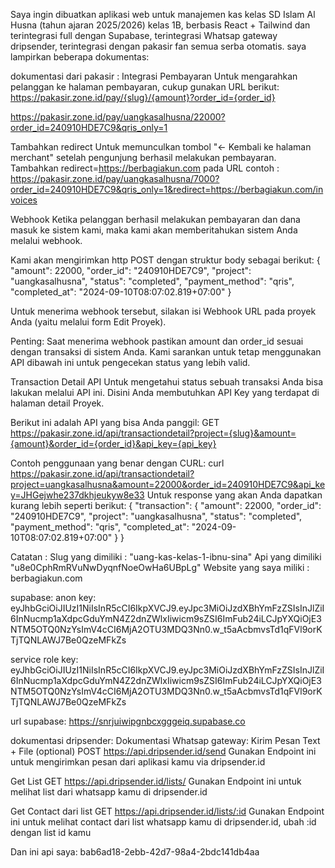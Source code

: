 Saya ingin dibuatkan aplikasi web untuk manajemen kas kelas SD Islam Al Husna (tahun ajaran 2025/2026) kelas 1B, berbasis React + Tailwind dan terintegrasi full dengan Supabase, terintegrasi Whatsap gateway dripsender, terintegrasi dengan pakasir fan semua serba otomatis.
saya lampirkan beberapa dokumentas:

dokumentasi dari pakasir :
Integrasi Pembayaran
Untuk mengarahkan pelanggan ke halaman pembayaran, cukup gunakan URL berikut:
https://pakasir.zone.id/pay/{slug}/{amount}?order_id={order_id}

https://pakasir.zone.id/pay/uangkasalhusna/22000?order_id=240910HDE7C9&qris_only=1

Tambahkan redirect
Untuk memunculkan tombol "← Kembali ke halaman merchant" setelah pengunjung berhasil melakukan pembayaran.
Tambahkan redirect=https://berbagiakun.com pada URL contoh :
https://pakasir.zone.id/pay/uangkasalhusna/7000?order_id=240910HDE7C9&qris_only=1&redirect=https://berbagiakun.com/invoices

Webhook
Ketika pelanggan berhasil melakukan pembayaran dan dana masuk ke sistem kami, maka kami akan memberitahukan sistem Anda melalui webhook.

Kami akan mengirimkan http POST dengan struktur body sebagai berikut:
{
"amount": 22000,
"order_id": "240910HDE7C9",
"project": "uangkasalhusna",
"status": "completed",
"payment_method": "qris",
"completed_at": "2024-09-10T08:07:02.819+07:00"
}

Untuk menerima webhook tersebut, silakan isi Webhook URL pada proyek Anda (yaitu melalui form Edit Proyek).

Penting: Saat menerima webhook pastikan amount dan order_id sesuai dengan transaksi di sistem Anda. Kami sarankan untuk tetap menggunakan API dibawah ini untuk pengecekan status yang lebih valid.

Transaction Detail API
Untuk mengetahui status sebuah transaksi Anda bisa lakukan melalui API ini. Disini Anda membutuhkan API Key yang terdapat di halaman detail Proyek.

Berikut ini adalah API yang bisa Anda panggil:
GET https://pakasir.zone.id/api/transactiondetail?project={slug}&amount={amount}&order_id={order_id}&api_key={api_key}

Contoh penggunaan yang benar dengan CURL:
curl https://pakasir.zone.id/api/transactiondetail?project=uangkasalhusna&amount=22000&order_id=240910HDE7C9&api_key=JHGejwhe237dkhjeukyw8e33
Untuk response yang akan Anda dapatkan kurang lebih seperti berikut:
{
"transaction": {
"amount": 22000,
"order_id": "240910HDE7C9",
"project": "uangkasalhusna",
"status": "completed",
"payment_method": "qris",
"completed_at": "2024-09-10T08:07:02.819+07:00"
}
}

Catatan :
Slug yang dimiliki : "uang-kas-kelas-1-ibnu-sina"
Api yang dimiliki "u8e0CphRmRVuNwDyqnfNoeOwHa6UBpLg"
Website yang saya miliki : berbagiakun.com

supabase:
anon key: eyJhbGciOiJIUzI1NiIsInR5cCI6IkpXVCJ9.eyJpc3MiOiJzdXBhYmFzZSIsInJlZiI6InNucmp1aXdpcGduYmN4Z2dnZWlxIiwicm9sZSI6ImFub24iLCJpYXQiOjE3NTM5OTQ0NzYsImV4cCI6MjA2OTU3MDQ3Nn0.w_t5aAcbmvsTd1qFVl9orKTjTQNLAWJ7Be0QzeMFkZs

service role key:
eyJhbGciOiJIUzI1NiIsInR5cCI6IkpXVCJ9.eyJpc3MiOiJzdXBhYmFzZSIsInJlZiI6InNucmp1aXdpcGduYmN4Z2dnZWlxIiwicm9sZSI6ImFub24iLCJpYXQiOjE3NTM5OTQ0NzYsImV4cCI6MjA2OTU3MDQ3Nn0.w_t5aAcbmvsTd1qFVl9orKTjTQNLAWJ7Be0QzeMFkZs

url supabase: https://snrjuiwipgnbcxgggeiq.supabase.co

dokumentasi dripsender:
Dokumentasi Whatsap gateway:
Kirim Pesan Text + File (optional)
POST https://api.dripsender.id/send
Gunakan Endpoint ini untuk mengirimkan pesan dari aplikasi kamu via dripsender.id

Get List
GET https://api.dripsender.id/lists/
Gunakan Endpoint ini untuk melihat list dari whatsapp kamu di dripsender.id

Get Contact dari list
GET https://api.dripsender.id/lists/:id
Gunakan Endpoint ini untuk melihat contact dari list  whatsapp kamu di dripsender.id, ubah :id dengan list id kamu

Dan ini api saya: bab6ad18-2ebb-42d7-98a4-2bdc141db4aa
